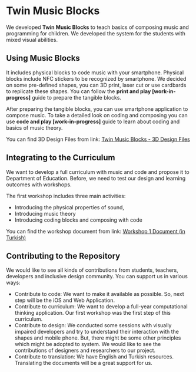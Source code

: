 # Twin Music Blocks

We developed **Twin Music Blocks** to teach basics of composing music and programming for children. We developed the system for the students with mixed visual abilities. 

## Using Music Blocks
It includes physical blocks to code music with your smartphone. Physical blocks include NFC stickers to be recognized by smartphone. We decided on some pre-defined shapes, you can 3D print, laser cut or use cardbards to replicate these shapes. You can follow the **print and play [work-in-progress]** guide to prepare the tangible blocks.

After preparing the tangible blocks, you can use smartphone application to compose music. To take a detailed look on coding and composing you can use **code and play [work-in-progress]** guide to learn about coding and basics of music theory.

You can find 3D Design Files from link: [Twin Music Blocks - 3D Design Files](https://drive.google.com/drive/folders/1QtAqzIGH1LJofvgtrSxLd6jc1V5ipldE?usp=sharing) 

## Integrating to the Curriculum
We want to develop a full curriculum with music and code and propose it to Department of Education. Before, we need to test our design and learning outcomes with workshops.

The first workshop includes three main activities:
- Introducing the physical properties of sound,
- Introducing music theory
- Introducing coding blocks and composing with code

You can find the workshop document from link: [Workshop 1 Document (in Turkish)](https://docs.google.com/document/d/129qPS7NEnynSaFRjiJ2DTRXET_DdfKEYGRFgwHSheGo/edit?usp=sharing)

## Contributing to the Repository
We would like to see all kinds of contributions from students, teachers, developers and inclusive design community. You can support us in various ways:

- Contribute to code: We want to make it available as possible. So, next step will be the iOS and Web Application. 
- Contribute to curriculum: We want to develop a full-year computational thinking application. Our first workshop was the first step of this curriculum.
- Contribute to design: We conducted some sessions with visually impaired developers and try to understand their interaction with the shapes and mobile phone. But, there might be some other principles which might be adopted to system. We would like to see the contributions of designers and researchers to our project.
- Contribute to translation: We have English and Turkish resources. Translating the documents will be a great support for us.